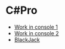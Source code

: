 # C#Pro

+ [Work in console 1](homework_1)
+ [Work in console 2](homework_2)
+ [BlackJack](homework_3)